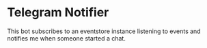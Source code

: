 # Telegram Notifier

This bot subscribes to an eventstore instance listening to events and notifies me when someone started a chat.
